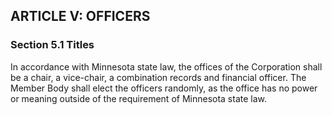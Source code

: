 ## ARTICLE V:  OFFICERS

### Section 5.1  Titles

In accordance with Minnesota state law, the offices of the
Corporation shall be a chair, a vice-chair, a combination
records and financial officer. The Member Body shall elect
the officers randomly, as the office has no power or
meaning outside of the requirement of Minnesota state law.
